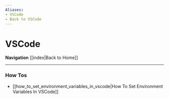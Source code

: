 ```yaml
---
Aliases:
- VSCode
- Back to VSCode
---
```


# VSCode
**Navigation**
[[index|Back to Home]]

---

### How Tos
- [[how_to_set_environment_variables_in_vscode|How To Set Environment Variables In VSCode]]




